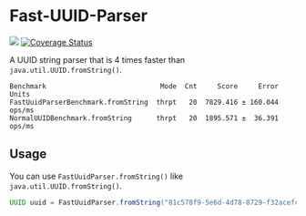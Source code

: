 # Fast-UUID-Parser
[<img src="https://travis-ci.org/komamitsu/fast-uuid-parser.svg?branch=master"/>](https://travis-ci.org/komamitsu/fast-uuid-parser) [![Coverage Status](https://coveralls.io/repos/komamitsu/fast-uuid-parser/badge.svg?branch=master&service=github)](https://coveralls.io/github/komamitsu/fast-uuid-parser?branch=master)

A UUID string parser that is 4 times faster than `java.util.UUID.fromString()`.

```
Benchmark                            Mode  Cnt     Score     Error   Units
FastUuidParserBenchmark.fromString  thrpt   20  7829.416 ± 160.044  ops/ms
NormalUUIDBenchmark.fromString      thrpt   20  1895.571 ±  36.391  ops/ms
```

## Usage

You can use `FastUuidParser.fromString()` like `java.util.UUID.fromString()`.

```java
UUID uuid = FastUuidParser.fromString("81c578f9-5e6d-4d78-8729-f32acefc144b");
```

